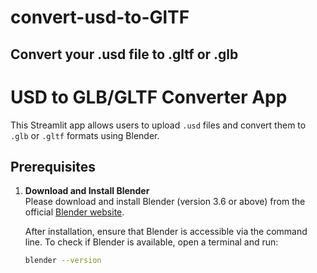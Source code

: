 # convert-usd-to-GlTF
## Convert your .usd file to .gltf or .glb

# USD to GLB/GLTF Converter App

This Streamlit app allows users to upload `.usd` files and convert them to `.glb` or `.gltf` formats using Blender.

## Prerequisites

1. **Download and Install Blender**  
   Please download and install Blender (version 3.6 or above) from the official [Blender website](https://www.blender.org/download/).

   After installation, ensure that Blender is accessible via the command line. To check if Blender is available, open a terminal and run:

   ```bash
   blender --version
